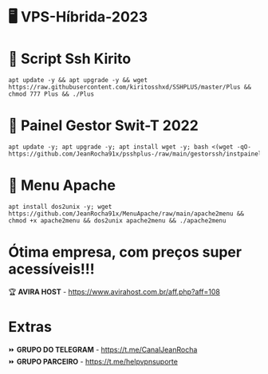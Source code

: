 # 🖥 VPS-Híbrida-2023

# 📜 Script Ssh Kirito
````
apt update -y && apt upgrade -y && wget https://raw.githubusercontent.com/kiritosshxd/SSHPLUS/master/Plus && chmod 777 Plus && ./Plus
````

# 📜 Painel Gestor Swit-T 2022
````
apt update -y; apt upgrade -y; apt install wget -y; bash <(wget -qO- https://github.com/JeanRocha91x/psshplus-/raw/main/gestorssh/instpainel.sh)
````

# 📜 Menu Apache
````
apt install dos2unix -y; wget https://github.com/JeanRocha91x/MenuApache/raw/main/apache2menu && chmod +x apache2menu && dos2unix apache2menu && ./apache2menu
````

# Ótima empresa, com preços super acessíveis!!!
🏆 <b>AVIRA HOST</b> - https://www.avirahost.com.br/aff.php?aff=108


# Extras 
⏩ <b>GRUPO DO TELEGRAM</b> - https://t.me/CanalJeanRocha </br>
⏩ <b>GRUPO PARCEIRO</b> - https://t.me/helpvpnsuporte </br>
